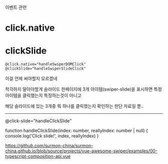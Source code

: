 이벤트 관련

# click.native


# clickSlide
    @click.native="handleSwiperDOMClick"
    @clickSlide="handleSwiperSlideClick"

이걸 언제 써야할지 모르겠네

착각하지 말아야할게 슬라이드 한페이지에 3개 아이템(swiper-slide)을 표시하면 특정 아이템을 클릭했는지 특정하는것이 아니고

해당 슬라이드에 있는 3개중 뭐 하나를 클릭했는지 확인하는 판단 자료일 뿐..

--------



@click-slide="handleClickSlide"

function handleClickSlide(index: number, reallyIndex: number | null) {
  console.log('Click slide!', index, reallyIndex)
}


https://github.com/surmon-china/surmon-china.github.io/blob/source/projects/vue-awesome-swiper/examples/00-typescript-composition-api.vue